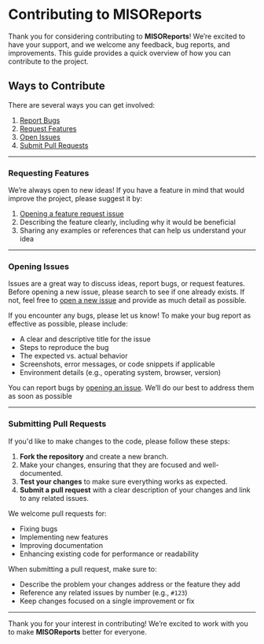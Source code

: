 # Contributing to MISOReports

Thank you for considering contributing to **MISOReports**! We’re excited to have your support, and we welcome any feedback, bug reports, and improvements. This guide provides a quick overview of how you can contribute to the project.

## Ways to Contribute

There are several ways you can get involved:

1. [Report Bugs](#reporting-bugs)
2. [Request Features](#requesting-features)
3. [Open Issues](#opening-issues)
4. [Submit Pull Requests](#submitting-pull-requests)

---

### Requesting Features

We’re always open to new ideas! If you have a feature in mind that would improve the project, please suggest it by:

1. [Opening a feature request issue](https://github.com/BrianWeiHaoMa/MISOReports/issues/new?template=feature_request.md)
2. Describing the feature clearly, including why it would be beneficial
3. Sharing any examples or references that can help us understand your idea

---

### Opening Issues

Issues are a great way to discuss ideas, report bugs, or request features. Before opening a new issue, please search to see if one already exists. If not, feel free to [open a new issue](https://github.com/[username]/[repository]/issues) and provide as much detail as possible.

If you encounter any bugs, please let us know! To make your bug report as effective as possible, please include:

- A clear and descriptive title for the issue
- Steps to reproduce the bug
- The expected vs. actual behavior
- Screenshots, error messages, or code snippets if applicable
- Environment details (e.g., operating system, browser, version)

You can report bugs by [opening an issue](https://github.com/BrianWeiHaoMa/MISOReports/issues/new?template=bug_report.md). We’ll do our best to address them as soon as possible

---

### Submitting Pull Requests

If you'd like to make changes to the code, please follow these steps:

1. **Fork the repository** and create a new branch.
2. Make your changes, ensuring that they are focused and well-documented.
3. **Test your changes** to make sure everything works as expected.
4. **Submit a pull request** with a clear description of your changes and link to any related issues.

We welcome pull requests for:
- Fixing bugs
- Implementing new features
- Improving documentation
- Enhancing existing code for performance or readability

When submitting a pull request, make sure to:
- Describe the problem your changes address or the feature they add
- Reference any related issues by number (e.g., `#123`)
- Keep changes focused on a single improvement or fix

---

Thank you for your interest in contributing! We’re excited to work with you to make **MISOReports** better for everyone.
